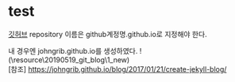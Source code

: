 # test


[깃허브](https://github.com/)
repository 이름은 github계정명.github.io로 지정해야 한다.

내 경우엔 johngrib.github.io를 생성하였다.
!(\resource\20190519_git_blog\1_new)  
[참조] https://johngrib.github.io/blog/2017/01/21/create-jekyll-blog/  